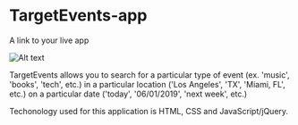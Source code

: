 # TargetEvents-app

A link to your live app

![Alt text](https://github.com/esoliman0325/TargetEvents-app/blob/master/assets/TargetEventLiveShot.png)

TargetEvents allows you to search for a particular type of event (ex. 'music', 'books', 'tech', etc.) in a particular location ('Los Angeles', 'TX', 'Miami, FL', etc.) on a particular date ('today', '06/01/2019', 'next week', etc.)

Techonology used for this application is HTML, CSS and JavaScript/jQuery.
